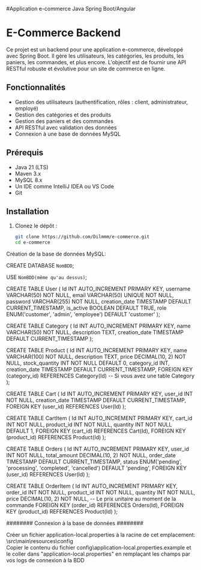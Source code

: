 #Application e-commerce Java Spring Boot/Angular

# E-Commerce Backend

Ce projet est un backend pour une application e-commerce, développé avec Spring Boot. 
Il gère les utilisateurs, les catégories, les produits, les paniers, les commandes, et plus encore. 
L'objectif est de fournir une API RESTful robuste et évolutive pour un site de commerce en ligne.

## Fonctionnalités
- Gestion des utilisateurs (authentification, rôles : client, administrateur, employé)
- Gestion des catégories et des produits
- Gestion des paniers et des commandes
- API RESTful avec validation des données
- Connexion à une base de données MySQL

## Prérequis
- Java 21 (LTS)
- Maven 3.x
- MySQL 8.x
- Un IDE comme IntelliJ IDEA ou VS Code
- Git

## Installation

1. Clonez le dépôt :
   ```bash
   git clone https://github.com/Dilmmm/e-commerce.git
   cd e-commerce

Création de la base de données MySQL:

CREATE DATABASE `NomBDD`;

USE `NomBDD(même qu'au dessus)`;

CREATE TABLE User (
    Id INT AUTO_INCREMENT PRIMARY KEY,
    username VARCHAR(50) NOT NULL,
    email VARCHAR(50) UNIQUE NOT NULL,
    password VARCHAR(255) NOT NULL,
    creation_date TIMESTAMP DEFAULT CURRENT_TIMESTAMP,
    is_active BOOLEAN DEFAULT TRUE,
    role ENUM('customer', 'admin', 'employee') DEFAULT 'customer'
);

CREATE TABLE Category (
    Id INT AUTO_INCREMENT PRIMARY KEY,
    name VARCHAR(50) NOT NULL,
    description TEXT,
    creation_date TIMESTAMP DEFAULT CURRENT_TIMESTAMP
);

CREATE TABLE Product (
    Id INT AUTO_INCREMENT PRIMARY KEY,
    name VARCHAR(100) NOT NULL,
    description TEXT,
    price DECIMAL(10, 2) NOT NULL,
    stock_quantity INT NOT NULL DEFAULT 0,
    category_id INT,
    creation_date TIMESTAMP DEFAULT CURRENT_TIMESTAMP,
    FOREIGN KEY (category_id) REFERENCES Category(Id) -- Si vous avez une table Category
);

CREATE TABLE Cart (
    Id INT AUTO_INCREMENT PRIMARY KEY,
    user_id INT NOT NULL,
    creation_date TIMESTAMP DEFAULT CURRENT_TIMESTAMP,
    FOREIGN KEY (user_id) REFERENCES User(Id)
);

CREATE TABLE CartItem (
    Id INT AUTO_INCREMENT PRIMARY KEY,
    cart_id INT NOT NULL,
    product_id INT NOT NULL,
    quantity INT NOT NULL DEFAULT 1,
    FOREIGN KEY (cart_id) REFERENCES Cart(Id),
    FOREIGN KEY (product_id) REFERENCES Product(Id)
);

CREATE TABLE Orders (
    Id INT AUTO_INCREMENT PRIMARY KEY,
    user_id INT NOT NULL,
    total_amount DECIMAL(10, 2) NOT NULL,
    order_date TIMESTAMP DEFAULT CURRENT_TIMESTAMP,
    status ENUM('pending', 'processing', 'completed', 'cancelled') DEFAULT 'pending',
    FOREIGN KEY (user_id) REFERENCES User(Id)
);

CREATE TABLE OrderItem (
    Id INT AUTO_INCREMENT PRIMARY KEY,
    order_id INT NOT NULL,
    product_id INT NOT NULL,
    quantity INT NOT NULL,
    price DECIMAL(10, 2) NOT NULL, -- Le prix unitaire au moment de la commande
    FOREIGN KEY (order_id) REFERENCES Orders(Id),
    FOREIGN KEY (product_id) REFERENCES Product(Id)
);

######## Connexion à la base de données ########

Créer un fichier application-local.properties à la racine de cet emplacement: \src\main\resources\config\
Copier le contenu du fichier config\application-local.properties.example et le coller dans "application-local.properties"
en remplaçant les champs par vos logs de connexion à la BDD
